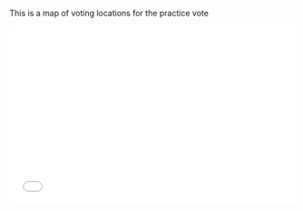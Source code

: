 This is a map of voting locations for the practice vote



<iframe src="qgis2web/index.html" allowfullscreen="" width="100%" height="315" frameborder="0"></iframe>



